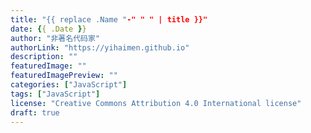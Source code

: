 ```yaml
---
title: "{{ replace .Name "-" " " | title }}"
date: {{ .Date }}
author: "非著名代码家"
authorLink: "https://yihaimen.github.io"
description: ""
featuredImage: ""
featuredImagePreview: ""
categories: ["JavaScript"]
tags: ["JavaScript"]
license: "Creative Commons Attribution 4.0 International license"
draft: true
---
```

